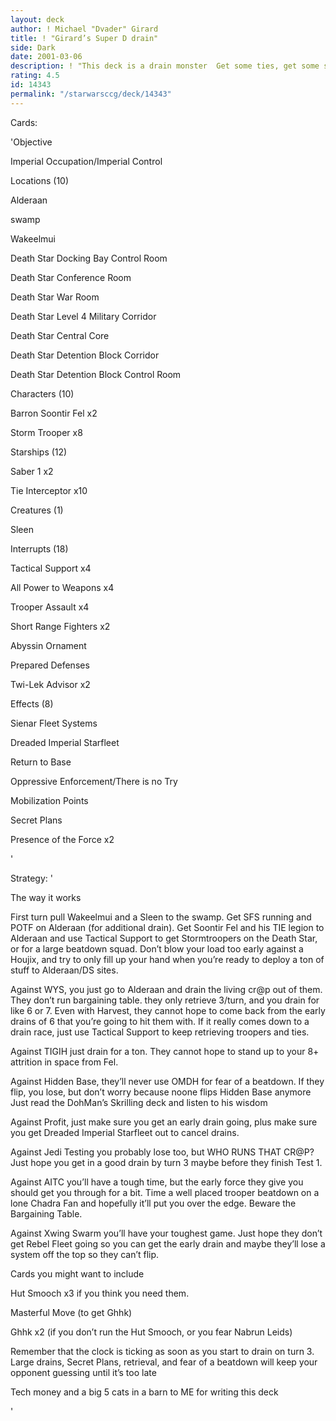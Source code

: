```yaml
---
layout: deck
author: ! Michael "Dvader" Girard
title: ! "Girard’s Super D drain"
side: Dark
date: 2001-03-06
description: ! "This deck is a drain monster  Get some ties, get some spies, get some love"
rating: 4.5
id: 14343
permalink: "/starwarsccg/deck/14343"
---
```

Cards: 

'Objective

Imperial Occupation/Imperial Control


Locations (10)

Alderaan

swamp

Wakeelmui

Death Star Docking Bay Control Room

Death Star Conference Room

Death Star War Room

Death Star Level 4 Military Corridor

Death Star Central Core

Death Star Detention Block Corridor

Death Star Detention Block Control Room


Characters (10)

Barron Soontir Fel x2

Storm Trooper x8


Starships (12)

Saber 1 x2

Tie Interceptor x10


Creatures (1)

Sleen


Interrupts (18)

Tactical Support x4

All Power to Weapons x4

Trooper Assault x4

Short Range Fighters x2

Abyssin Ornament

Prepared Defenses

Twi-Lek Advisor x2


Effects (8)

Sienar Fleet Systems

Dreaded Imperial Starfleet

Return to Base

Oppressive Enforcement/There is no Try

Mobilization Points

Secret Plans

Presence of the Force x2



'

Strategy: '

The way it works


First turn pull Wakeelmui and a Sleen to the swamp.  Get SFS running and POTF on Alderaan (for additional drain).  Get Soontir Fel and his TIE legion to Alderaan and use Tactical Support to get Stormtroopers on the Death Star, or for a large beatdown squad.  Don’t blow your load too early against a Houjix, and try to only fill up your hand when you’re ready to deploy a ton of stuff to Alderaan/DS sites.


Against WYS, you just go to Alderaan and drain the living cr@p out of them.  They don’t run bargaining table.  they only retrieve 3/turn, and you drain for like 6 or 7.  Even with Harvest, they cannot hope to come back from the early drains of 6 that you’re going to hit them with.  If it really comes down to a drain race, just use Tactical Support to keep retrieving troopers and ties.


Against TIGIH just drain for a ton.  They cannot hope to stand up to your 8+ attrition in space from Fel.


Against Hidden Base, they’ll never use OMDH for fear of a beatdown.  If they flip, you lose, but don’t worry because noone flips Hidden Base anymore  Just read the DohMan’s Skrilling deck and listen to his wisdom


Against Profit, just make sure you get an early drain going, plus make sure you get Dreaded Imperial Starfleet out to cancel drains.


Against Jedi Testing you probably lose too, but WHO RUNS THAT CR@P?  Just hope you get in a good drain by turn 3 maybe before they finish Test 1.


Against AITC you’ll have a tough time, but the early force they give you should get you through for a bit.  Time a well placed trooper beatdown on a lone Chadra Fan and hopefully it’ll put you over the edge.  Beware the Bargaining Table.


Against Xwing Swarm you’ll have your toughest game.  Just hope they don’t get Rebel Fleet going so you can get the early drain and maybe they’ll lose a system off the top so they can’t flip.


Cards you might want to include


Hut Smooch x3 if you think you need them.

Masterful Move (to get Ghhk)

Ghhk x2 (if you don’t run the Hut Smooch, or you fear Nabrun Leids)


Remember that the clock is ticking as soon as you start to drain on turn 3.  Large drains, Secret Plans, retrieval, and fear of a beatdown will keep your opponent guessing until it’s too late


Tech money and a big 5 cats in a barn to ME for writing this deck 

'
